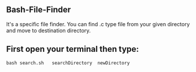 ## Bash-File-Finder
It's a specific file finder. You can find .c type file from your given directory and move to destination directory.
## First open your terminal then type:
    bash search.sh   searchDirectory  newDirectory

